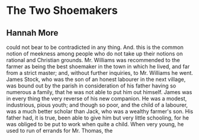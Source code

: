 # The Two Shoemakers
## Hannah More

could not bear to be contradicted in any thing. And. this is the common notion of meekness among people who do not take up their notions on rational and Christian grounds.
Mr. Williams was recommended to the farmer as being the best shoemaker in the town in which he lived, and far from a strict master; and, without further inquiries, to Mr. Williams he went.
James Stock, who was the son of an honest labourer in the next village, was bound out by the parish in consideration of his father having so numerous a family, that he was not able to put him out himself. James was in every thing the very reverse of his new companion. He was a modest, industrious, pious youth; and though so poor, and the child of a labourer, was a much better scholar than Jack, who was a wealthy farmer's son. His father had, it is true, been able to give him but very little schooling, for he was obliged to be put to work when quite a child. When very young, he used to run of errands for Mr. Thomas, the 

